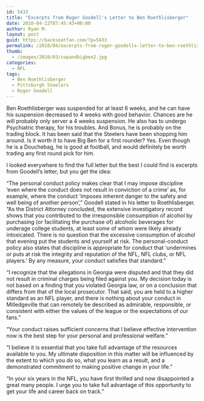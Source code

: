 ```yaml
---
id: 5433
title: "Excerpts from Roger Goodell's Letter to Ben Roethlisberger"
date: 2010-04-22T07:45:43+00:00
author: Ryan M.
layout: post
guid: https://backseatfan.com/?p=5433
permalink: /2010/04/excerpts-from-roger-goodells-letter-to-ben-roethlisberger/
thumb:
  - /images/2010/03/copandbigben2.jpg
categories:
  - NFL
tags:
  - Ben Roethlisberger
  - Pittsburgh Steelers
  - Roger Goodell
---
```


<div class="entry">
  <p>
    Ben Roethlisberger was suspended for at least 6 weeks, and he can have his suspension decreased to 4 weeks with good behavior. Chances are he will probably only server a 4 weeks suspension. He also has to undergo Psychiatric therapy, for his troubles. And Bonus, he is probably on the trading block. It has been said that the Steelers have been shopping him around. Is it worth it to have Big Ben for a first rounder? Yes. Even though he is a Douchebag, he is good at football, and would definitely be worth trading any first round pick for him.
  </p>

  <p>
    I looked everywhere to find the full letter but the best I could find is excerpts from Goodell’s letter, but you get the idea:
  </p>

  <p>
    “The personal conduct policy makes clear that I may impose discipline ‘even where the conduct does not result in conviction of a crime’ as, for example, where the conduct ‘imposes inherent danger to the safety and well being of another person’,” Goodell stated in his letter to Roethlisberger. “As the District Attorney concluded, the extensive investigatory record shows that you contributed to the irresponsible consumption of alcohol by purchasing (or facilitating the purchase of) alcoholic beverages for underage college students, at least some of whom were likely already intoxicated. There is no question that the excessive consumption of alcohol that evening put the students and yourself at risk. The personal-conduct policy also states that discipline is appropriate for conduct that ‘undermines or puts at risk the integrity and reputation of the NFL, NFL clubs, or NFL players.’ By any measure, your conduct satisfies that standard.”
  </p>

  <p>
    “I recognize that the allegations in Georgia were disputed and that they did not result in criminal charges being filed against you. My decision today is not based on a finding that you violated Georgia law, or on a conclusion that differs from that of the local prosecutor. That said, you are held to a higher standard as an NFL player, and there is nothing about your conduct in Milledgeville that can remotely be described as admirable, responsible, or consistent with either the values of the league or the expectations of our fans.”
  </p>

  <p>
    “Your conduct raises sufficient concerns that I believe effective intervention now is the best step for your personal and professional welfare.”
  </p>

  <p>
    “I believe it is essential that you take full advantage of the resources available to you. My ultimate disposition in this matter will be influenced by the extent to which you do so, what you learn as a result, and a demonstrated commitment to making positive change in your life.”
  </p>

  <p>
    “In your six years in the NFL, you have first thrilled and now disappointed a great many people. I urge you to take full advantage of this opportunity to get your life and career back on track.”
  </p>
</div>
